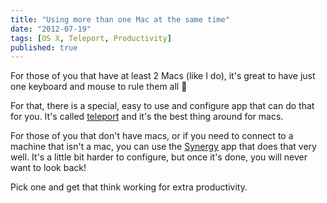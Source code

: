```yaml
---
title: "Using more than one Mac at the same time"
date: "2012-07-19"
tags: [OS X, Teleport, Productivity]
published: true
---
```


For those of you that have at least 2 Macs (like I do), it's great to have just one keyboard and mouse to rule them all 🙂

For that, there is a special, easy to use and configure app that can do that for you. It's called [teleport](http://www.abyssoft.com/software/teleport/) and it's the best thing around for macs.

For those of you that don't have macs, or if you need to connect to a machine that isn't a mac, you can use the [Synergy](http://synergy-foss.org) app that does that very well. It's a little bit harder to configure, but once it's done, you will never want to look back!

Pick one and get that think working for extra productivity.
